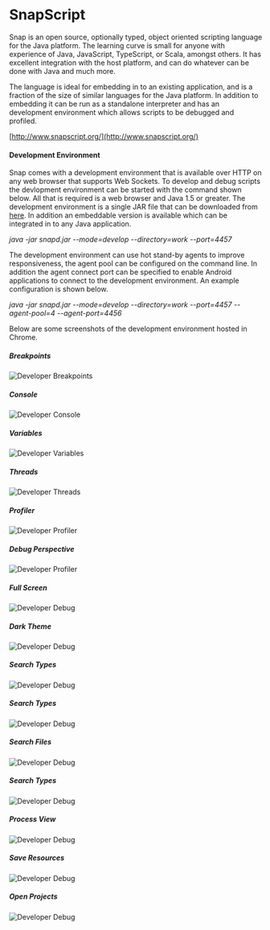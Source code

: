 SnapScript
==============

Snap is an open source, optionally typed, object oriented scripting language for the Java platform. The learning curve is small for anyone with experience of Java, JavaScript, TypeScript, or Scala, amongst others. It has excellent integration with the host platform, and can do whatever can be done with Java and much more.

The language is ideal for embedding in to an existing application, and is a fraction of the size of similar languages for the Java platform. In addition to embedding it can be run as a standalone interpreter and has an development environment which allows scripts to be debugged and profiled.

[http://www.snapscript.org/](http://www.snapscript.org/)

#### Development Environment

Snap comes with a development environment that is available over HTTP on any web browser that supports Web Sockets. To develop and debug scripts the devlopment environment can be started with the command shown below. All that is required is a web browser and Java 1.5 or greater. The development environment is a single JAR file that can be downloaded from [here](https://github.com/snapscript/snap-release). In addition an embeddable version is available which can be integrated in to any Java application.

*java -jar snapd.jar --mode=develop --directory=work --port=4457*

The development environment can use hot stand-by agents to improve responsiveness, the agent pool can be configured on the command line. In addition the agent connect port can be specified to enable Android applications to connect to the development environment. An example configuration is shown below.

*java -jar snapd.jar --mode=develop --directory=work --port=4457 --agent-pool=4 --agent-port=4456*

Below are some screenshots of the development environment hosted in Chrome.

##### Breakpoints
![Developer Breakpoints](https://raw.githubusercontent.com/snapscript/snap-site/master/images/debugger_breakpoints.png)
##### Console
![Developer Console](https://raw.githubusercontent.com/snapscript/snap-site/master/images/debugger_console.png)
##### Variables
![Developer Variables](https://raw.githubusercontent.com/snapscript/snap-site/master/images/debugger_variables.png)
##### Threads
![Developer Threads](https://raw.githubusercontent.com/snapscript/snap-site/master/images/debugger_threads.png)
##### Profiler
![Developer Profiler](https://raw.githubusercontent.com/snapscript/snap-site/master/images/debugger_profiler.png)
##### Debug Perspective
![Developer Profiler](https://raw.githubusercontent.com/snapscript/snap-site/master/images/debugger_changelayout.png)
##### Full Screen
![Developer Debug](https://raw.githubusercontent.com/snapscript/snap-site/master/images/debugger_fullscreen.png)
##### Dark Theme
![Developer Debug](https://raw.githubusercontent.com/snapscript/snap-site/master/images/debugger_darktheme.png)
##### Search Types
![Developer Debug](https://raw.githubusercontent.com/snapscript/snap-site/master/images/debugger_searchtypes.png)
##### Search Types
![Developer Debug](https://raw.githubusercontent.com/snapscript/snap-site/master/images/debugger_searchtypes.png)
##### Search Files
![Developer Debug](https://raw.githubusercontent.com/snapscript/snap-site/master/images/debugger_searchfiles.png)
##### Search Types
![Developer Debug](https://raw.githubusercontent.com/snapscript/snap-site/master/images/debugger_findfiles.png)
##### Process View
![Developer Debug](https://raw.githubusercontent.com/snapscript/snap-site/master/images/debugger_agents.png)
##### Save Resources
![Developer Debug](https://raw.githubusercontent.com/snapscript/snap-site/master/images/debugger_save.png)
##### Open Projects
![Developer Debug](https://raw.githubusercontent.com/snapscript/snap-site/master/images/debugger_open.png)
